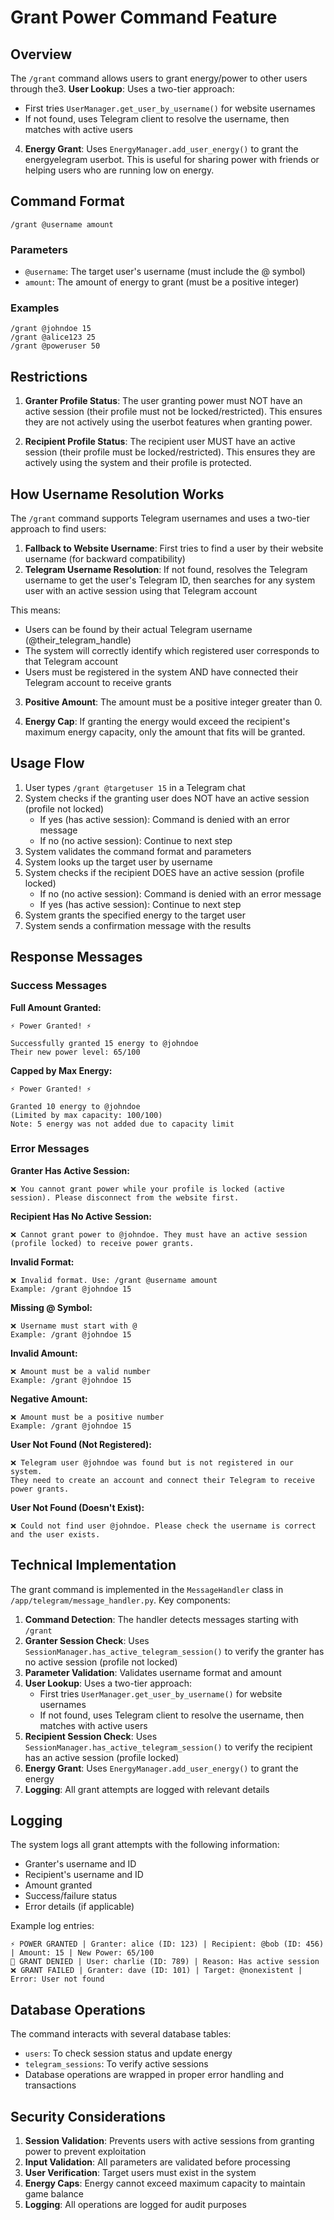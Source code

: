 # Grant Power Command Feature

## Overview

The `/grant` command allows users to grant energy/power to other users through the3. **User Lookup**: Uses a two-tier approach:
   - First tries `UserManager.get_user_by_username()` for website usernames
   - If not found, uses Telegram client to resolve the username, then matches with active users
4. **Energy Grant**: Uses `EnergyManager.add_user_energy()` to grant the energyelegram userbot. This is useful for sharing power with friends or helping users who are running low on energy.

## Command Format

```
/grant @username amount
```

### Parameters

- `@username`: The target user's username (must include the @ symbol)
- `amount`: The amount of energy to grant (must be a positive integer)

### Examples

```
/grant @johndoe 15
/grant @alice123 25
/grant @poweruser 50
```

## Restrictions

1. **Granter Profile Status**: The user granting power must NOT have an active session (their profile must not be locked/restricted). This ensures they are not actively using the userbot features when granting power.

2. **Recipient Profile Status**: The recipient user MUST have an active session (their profile must be locked/restricted). This ensures they are actively using the system and their profile is protected.

## How Username Resolution Works

The `/grant` command supports Telegram usernames and uses a two-tier approach to find users:

1. **Fallback to Website Username**: First tries to find a user by their website username (for backward compatibility)
2. **Telegram Username Resolution**: If not found, resolves the Telegram username to get the user's Telegram ID, then searches for any system user with an active session using that Telegram account

This means:
- Users can be found by their actual Telegram username (@their_telegram_handle)
- The system will correctly identify which registered user corresponds to that Telegram account
- Users must be registered in the system AND have connected their Telegram account to receive grants

3. **Positive Amount**: The amount must be a positive integer greater than 0.

4. **Energy Cap**: If granting the energy would exceed the recipient's maximum energy capacity, only the amount that fits will be granted.

## Usage Flow

1. User types `/grant @targetuser 15` in a Telegram chat
2. System checks if the granting user does NOT have an active session (profile not locked)
   - If yes (has active session): Command is denied with an error message
   - If no (no active session): Continue to next step
3. System validates the command format and parameters
4. System looks up the target user by username
5. System checks if the recipient DOES have an active session (profile locked)
   - If no (no active session): Command is denied with an error message
   - If yes (has active session): Continue to next step
6. System grants the specified energy to the target user
7. System sends a confirmation message with the results

## Response Messages

### Success Messages

**Full Amount Granted:**
```
⚡ Power Granted! ⚡

Successfully granted 15 energy to @johndoe
Their new power level: 65/100
```

**Capped by Max Energy:**
```
⚡ Power Granted! ⚡

Granted 10 energy to @johndoe
(Limited by max capacity: 100/100)
Note: 5 energy was not added due to capacity limit
```

### Error Messages

**Granter Has Active Session:**
```
❌ You cannot grant power while your profile is locked (active session). Please disconnect from the website first.
```

**Recipient Has No Active Session:**
```
❌ Cannot grant power to @johndoe. They must have an active session (profile locked) to receive power grants.
```

**Invalid Format:**
```
❌ Invalid format. Use: /grant @username amount
Example: /grant @johndoe 15
```

**Missing @ Symbol:**
```
❌ Username must start with @
Example: /grant @johndoe 15
```

**Invalid Amount:**
```
❌ Amount must be a valid number
Example: /grant @johndoe 15
```

**Negative Amount:**
```
❌ Amount must be a positive number
Example: /grant @johndoe 15
```

**User Not Found (Not Registered):**
```
❌ Telegram user @johndoe was found but is not registered in our system.
They need to create an account and connect their Telegram to receive power grants.
```

**User Not Found (Doesn't Exist):**
```
❌ Could not find user @johndoe. Please check the username is correct and the user exists.
```

## Technical Implementation

The grant command is implemented in the `MessageHandler` class in `/app/telegram/message_handler.py`. Key components:

1. **Command Detection**: The handler detects messages starting with `/grant `
2. **Granter Session Check**: Uses `SessionManager.has_active_telegram_session()` to verify the granter has no active session (profile not locked)
3. **Parameter Validation**: Validates username format and amount
4. **User Lookup**: Uses a two-tier approach:
   - First tries `UserManager.get_user_by_username()` for website usernames
   - If not found, uses Telegram client to resolve the username, then matches with active users
5. **Recipient Session Check**: Uses `SessionManager.has_active_telegram_session()` to verify the recipient has an active session (profile locked)
6. **Energy Grant**: Uses `EnergyManager.add_user_energy()` to grant the energy
6. **Logging**: All grant attempts are logged with relevant details

## Logging

The system logs all grant attempts with the following information:
- Granter's username and ID
- Recipient's username and ID  
- Amount granted
- Success/failure status
- Error details (if applicable)

Example log entries:
```
⚡ POWER GRANTED | Granter: alice (ID: 123) | Recipient: @bob (ID: 456) | Amount: 15 | New Power: 65/100
🚫 GRANT DENIED | User: charlie (ID: 789) | Reason: Has active session
❌ GRANT FAILED | Granter: dave (ID: 101) | Target: @nonexistent | Error: User not found
```

## Database Operations

The command interacts with several database tables:
- `users`: To check session status and update energy
- `telegram_sessions`: To verify active sessions
- Database operations are wrapped in proper error handling and transactions

## Security Considerations

1. **Session Validation**: Prevents users with active sessions from granting power to prevent exploitation
2. **Input Validation**: All parameters are validated before processing
3. **User Verification**: Target users must exist in the system
4. **Energy Caps**: Energy cannot exceed maximum capacity to maintain game balance
5. **Logging**: All operations are logged for audit purposes
